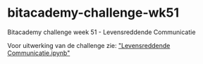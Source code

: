 # bitacademy-challenge-wk51
Bitacademy challenge week 51 - Levensreddende Communicatie

Voor uitwerking van de challenge zie: ["Levensreddende Communicatie.ipynb"](https://github.com/jhmj-io/bitacademy-challenge-wk51/blob/main/Levensreddende%20Communicatie.ipynb)


